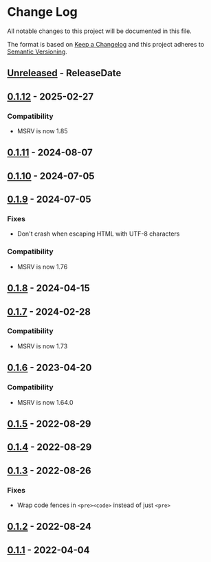 # Change Log
All notable changes to this project will be documented in this file.

The format is based on [Keep a Changelog](http://keepachangelog.com/)
and this project adheres to [Semantic Versioning](http://semver.org/).

<!-- next-header -->
## [Unreleased] - ReleaseDate

## [0.1.12] - 2025-02-27

### Compatibility

- MSRV is now 1.85

## [0.1.11] - 2024-08-07

## [0.1.10] - 2024-07-05

## [0.1.9] - 2024-07-05

### Fixes

- Don't crash when escaping HTML with UTF-8 characters

### Compatibility

- MSRV is now 1.76

## [0.1.8] - 2024-04-15

## [0.1.7] - 2024-02-28

### Compatibility

- MSRV is now 1.73

## [0.1.6] - 2023-04-20

### Compatibility

- MSRV is now 1.64.0

## [0.1.5] - 2022-08-29

## [0.1.4] - 2022-08-29

## [0.1.3] - 2022-08-26

### Fixes

- Wrap code fences in `<pre><code>` instead of just `<pre>`

## [0.1.2] - 2022-08-24

## [0.1.1] - 2022-04-04

<!-- next-url -->
[Unreleased]: https://github.com/cobalt-org/cobalt.rs/compare/engarde-v0.1.12...HEAD
[0.1.12]: https://github.com/cobalt-org/cobalt.rs/compare/engarde-v0.1.11...engarde-v0.1.12
[0.1.11]: https://github.com/cobalt-org/cobalt.rs/compare/engarde-v0.1.10...engarde-v0.1.11
[0.1.10]: https://github.com/cobalt-org/cobalt.rs/compare/engarde-v0.1.9...engarde-v0.1.10
[0.1.9]: https://github.com/cobalt-org/cobalt.rs/compare/engarde-v0.1.8...engarde-v0.1.9
[0.1.8]: https://github.com/cobalt-org/cobalt.rs/compare/engarde-v0.1.7...engarde-v0.1.8
[0.1.7]: https://github.com/cobalt-org/cobalt.rs/compare/engarde-v0.1.6...engarde-v0.1.7
[0.1.6]: https://github.com/cobalt-org/cobalt.rs/compare/engarde-v0.1.5...engarde-v0.1.6
[0.1.5]: https://github.com/cobalt-org/cobalt.rs/compare/engarde-v0.1.4...engarde-v0.1.5
[0.1.4]: https://github.com/cobalt-org/cobalt.rs/compare/engarde-v0.1.3...engarde-v0.1.4
[0.1.3]: https://github.com/cobalt-org/cobalt.rs/compare/engarde-v0.1.2...engarde-v0.1.3
[0.1.2]: https://github.com/cobalt-org/cobalt.rs/compare/engarde-v0.1.1...engarde-v0.1.2
[0.1.1]: https://github.com/cobalt-org/cobalt.rs/compare/b805d1fcd105898446de9431582c38724fe5aa59...engarde-v0.1.1

